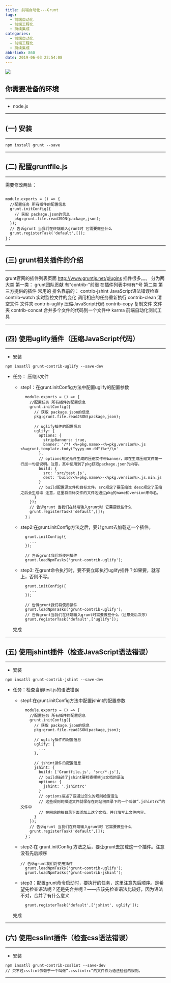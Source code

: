 ```yaml
---
title: 前端自动化---Grunt
tags:
  - 前端自动化
  - 前端工程化
  - 持续集成
categories:
  - 前端自动化
  - 前端工程化
  - 持续集成
abbrlink: 860
date: 2019-06-03 22:54:08
---
```

![](https://timgsa.baidu.com/timg?image&quality=80&size=b9999_10000&sec=1559583956137&di=0b4cfc04029c79f70d95157839f24e44&imgtype=0&src=http%3A%2F%2Fseanamarasinghe.com%2Fwp-content%2Fuploads%2F2014%2F03%2Fgrunt-1050x360.jpg)

## 你需要准备的环境

---
- node.js
---

## (一) 安装

---

```
npm install grunt --save

```

---

## (二) 配置gruntfile.js

---

需要修改两处：

```

module.exports = () => {
  //配置任务 所有插件的配置信息
  grunt.initConfig({
    // 获取 package.json的信息
    pkg:grunt.file.readJSON(package,json);
  });
  // 告诉grunt 当我们在终端输入grunt时 它需要做些什么
  grunt.registerTask('default',[]);
}；

```

---

## (三) grunt相关插件的介绍

---

grunt官网的插件列表页面 http://www.gruntjs.net/plugins
插件很多。。。
分为两大类
第一类：
grunt团队贡献  有“contrib-”前缀 在插件列表中带有*号
第二类
第三方提供的插件
常用的 排名靠前的：
contrib-jshint           JavaScript语法错误检查
contrib-watch          实时监控文件的变化 调用相应的任务重新执行
contrib-clean           清空文件 文件夹
contrib-uglify		压缩JavaScript代码
contrib-copy		复制文件 文件夹
contrib-concat    	合并多个文件的代码到一个文件中
karma 			前端自动化测试工具

---

## (四) 使用uglify插件（压缩JavaScript代码）

---
- 安装
```
npm insatll grunt-contrib-uglify --save-dev
```
- 任务： 压缩js文件
  - step1：在grunt.initConfig方法中配置uglify的配置参数
    ```
      module.exports = () => {
        //配置任务 所有插件的配置信息
        grunt.initConfig({
          // 获取 package.json的信息
          pkg:grunt.file.readJSON(package,json);

          // uglify插件的配置信息
          uglify: {
            options: {
              stripBanners: true,
              banner: '/*! <%=pkg.name>-<%=pkg.version%>.js <%=grunt.template.tody("yyyy-mm-dd")%>*/\n'
            },
            // options规定允许生成的压缩文件带banner，即在生成压缩文件第一行加一句话说明。注意，其中使用到了pkg获取package.json的内容。
            build: {
              src: 'src/test.js',
              dest: 'build/<%=pkg.name%>-<%pkg.version%>.js.min.js
            }
            // build配置源文件和目标文件。src规定了要压缩谁 desc规定了压缩之后会生成谁 注意，这里将目标文件的文件名通过pkg的name和version来命名。
          }
        });
        // 告诉grunt 当我们在终端输入grunt时 它需要做些什么
        grunt.registerTask('default',[]);
      }；
    ```
  - step2:在grunt.initConfig方法之后，要让grunt去加载这一个插件。
    ```
      grunt.initConfig({
        ...
      });

      // 告诉grunt我们将使用插件
      grunt.loadNpmTasks('grunt-contrib-uglify');
    ```
  - step3: 在grunt命令执行时，要不要立即执行uglify插件？如果要，就写上，否则不写。
    ```
      grunt.initConfig({
        ...
      });

      // 告诉grunt我们将使用插件
      grunt.loadNpmTasks('grunt-contrib-uglify');
      // 告诉grunt当我们在终端输入grunt时需要做些什么（注意先后次序）
      grunt.registerTask('default',['uglify']);
    ```





  完成
---

## (五) 使用jshint插件（检查JavaScript语法错误）

---

- 安装
```
npm insatll grunt-contrib-jshint --save-dev
```
- 任务：检查当前test.js的语法错误
  - step1:在grunt.initConfig方法中配置jshint的配置参数
    ```
      module.exports = () => {
        //配置任务 所有插件的配置信息
        grunt.initConfig({
          // 获取 package.json的信息
          pkg:grunt.file.readJSON(package,json);

          // uglify插件的配置信息
          uglify: {
            ...
          },

          // jshint插件的配置信息
          jshint: {
            build: ['Gruntfile.js', 'src/*.js'],
            // build描述了jshint要检查哪些js文档的语法
            options: {
              jshint: '.jshintrc'
            }
            // options描述了要通过怎么的规则检查语法
            // 这些规则的描述文件就保存在网站根目录下的一个叫做“.jshintrc”的文件中
            // 在网站的根目录下面添加上这个文档，并且填写上文件内容。
          }
        });
        // 告诉grunt 当我们在终端输入grunt时 它需要做些什么
        grunt.registerTask('default',[]);
      }；
    ```
  - step2:在 grunt.initConfig 方法之后，要让grunt去加载这一个插件。注意没有先后顺序
    ```
    // 告诉grunt我们将使用插件
      grunt.loadNpmTasks('grunt-contrib-uglify');
      grunt.loadNpmTasks('grunt-contrib-jshint');
    ```
  - step3：配置grunt命令启动时，要执行的任务，这里注意先后顺序。是希望先检查语法呢？还是先合并呢？——应该先检查语法比较好，因为语法不对，合并了有什么意义
    ```
      grunt.registerTask('default',['jshint', uglify']);
    ```

  完成
---

## (六) 使用csslint插件（检查css语法错误）

---

- 安装
```
npm insatll grunt-contrib-csslint --save-dev
// 只不过csslint依赖于一个叫做“.csslintrc”的文件作为语法检验的规则。
```

---